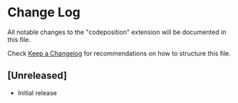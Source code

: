 # Change Log

All notable changes to the "codeposition" extension will be documented in this file.

Check [Keep a Changelog](http://keepachangelog.com/) for recommendations on how to structure this file.

## [Unreleased]

- Initial release